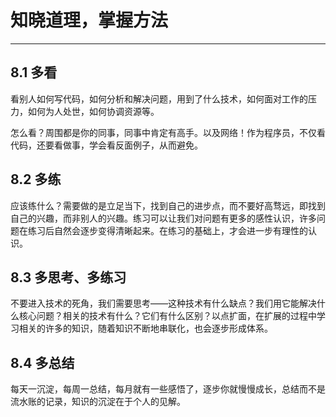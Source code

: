 # 知晓道理，掌握方法

---

## 8.1 多看
看别人如何写代码，如何分析和解决问题，用到了什么技术，如何面对工作的压力，如何为人处世，如何协调资源等。  
  
怎么看？周围都是你的同事，同事中肯定有高手。以及网络！作为程序员，不仅看代码，还要看做事，学会看反面例子，从而避免。

## 8.2 多练
应该练什么？需要做的是立足当下，找到自己的进步点，而不要好高骛远，即找到自己的兴趣，而非别人的兴趣。练习可以让我们对问题有更多的感性认识，许多问题在练习后自然会逐步变得清晰起来。在练习的基础上，才会进一步有理性的认识。

## 8.3 多思考、多练习
不要进入技术的死角，我们需要思考——这种技术有什么缺点？我们用它能解决什么核心问题？相关的技术有什么？它们有什么区别？以点扩面，在扩展的过程中学习相关的许多的知识，随着知识不断地串联化，也会逐步形成体系。

## 8.4 多总结
每天一沉淀，每周一总结，每月就有一些感悟了，逐步你就慢慢成长，总结而不是流水账的记录，知识的沉淀在于个人的见解。